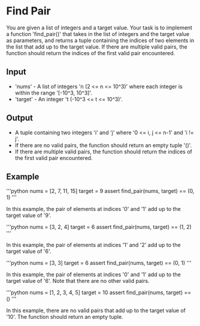 # Find Pair

You are given a list of integers and a target value. Your task is to implement a function 'find_pair()' that takes in the list of integers and the target value as parameters, and returns a tuple containing the indices of two elements in the list that add up to the target value. If there are multiple valid pairs, the function should return the indices of the first valid pair encountered.

## Input

- 'nums' - A list of integers 'n (2 <= n <= 10^3)' where each integer is within the range '[-10^3, 10^3]'.
- 'target' - An integer 't (-10^3 <= t <= 10^3)'.

## Output

- A tuple containing two integers 'i' and 'j' where '0 <= i, j <= n-1' and 'i != j'.
- If there are no valid pairs, the function should return an empty tuple '()'.
- If there are multiple valid pairs, the function should return the indices of the first valid pair encountered.

## Example

'''python
nums = [2, 7, 11, 15]
target = 9
assert find_pair(nums, target) == (0, 1)
'''

In this example, the pair of elements at indices '0' and '1' add up to the target value of '9'.

'''python
nums = [3, 2, 4]
target = 6
assert find_pair(nums, target) == (1, 2)
'''

In this example, the pair of elements at indices '1' and '2' add up to the target value of '6'.

'''python
nums = [3, 3]
target = 6
assert find_pair(nums, target) == (0, 1)
'''

In this example, the pair of elements at indices '0' and '1' add up to the target value of '6'. Note that there are no other valid pairs.

'''python
nums = [1, 2, 3, 4, 5]
target = 10
assert find_pair(nums, target) == ()
'''

In this example, there are no valid pairs that add up to the target value of '10'. The function should return an empty tuple.
